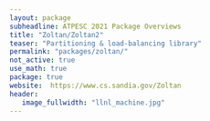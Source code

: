 ```yaml
---
layout: package
subheadline: ATPESC 2021 Package Overviews
title: "Zoltan/Zoltan2"
teaser: "Partitioning & load-balancing library"
permalink: "packages/zoltan/"
not_active: true
use_math: true
package: true
website:  https://www.cs.sandia.gov/Zoltan
header:
   image_fullwidth: "llnl_machine.jpg"
---
```

